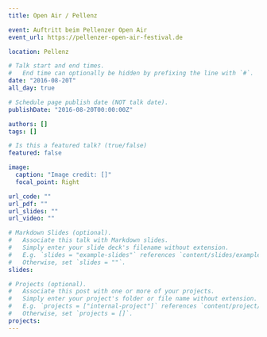 ```yaml
---
title: Open Air / Pellenz

event: Auftritt beim Pellenzer Open Air
event_url: https://pellenzer-open-air-festival.de

location: Pellenz

# Talk start and end times.
#   End time can optionally be hidden by prefixing the line with `#`.
date: "2016-08-20T"
all_day: true

# Schedule page publish date (NOT talk date).
publishDate: "2016-08-20T00:00:00Z"

authors: []
tags: []

# Is this a featured talk? (true/false)
featured: false

image:
  caption: "Image credit: []"
  focal_point: Right

url_code: ""
url_pdf: ""
url_slides: ""
url_video: ""

# Markdown Slides (optional).
#   Associate this talk with Markdown slides.
#   Simply enter your slide deck's filename without extension.
#   E.g. `slides = "example-slides"` references `content/slides/example-slides.md`.
#   Otherwise, set `slides = ""`.
slides:

# Projects (optional).
#   Associate this post with one or more of your projects.
#   Simply enter your project's folder or file name without extension.
#   E.g. `projects = ["internal-project"]` references `content/project/deep-learning/index.md`.
#   Otherwise, set `projects = []`.
projects:
---
```

